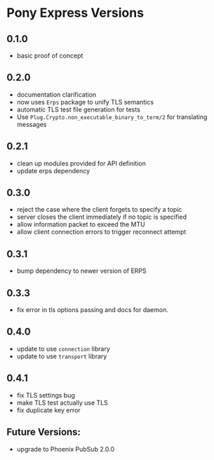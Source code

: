 # Pony Express Versions

## 0.1.0

- basic proof of concept

## 0.2.0

- documentation clarification
- now uses `Erps` package to unify TLS semantics
- automatic TLS test file generation for tests
- Use `Plug.Crypto.non_executable_binary_to_term/2` for translating messages

## 0.2.1

- clean up modules provided for API definition
- update erps dependency

## 0.3.0

- reject the case where the client forgets to specify a topic
- server closes the client immediately if no topic is specified
- allow information packet to exceed the MTU
- allow client connection errors to trigger reconnect attempt

## 0.3.1

- bump dependency to newer version of ERPS

## 0.3.3

- fix error in tls options passing and docs for daemon.

## 0.4.0

- update to use `connection` library
- update to use `transport` library

## 0.4.1

- fix TLS settings bug
- make TLS test actually use TLS
- fix duplicate key error

## Future Versions:

- upgrade to Phoenix PubSub 2.0.0
